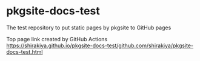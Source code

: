 # pkgsite-docs-test
The test repository to put static pages by pkgsite to GitHub pages

Top page link created by GitHub Actions  
https://shirakiya.github.io/pkgsite-docs-test/github.com/shirakiya/pkgsite-docs-test.html
